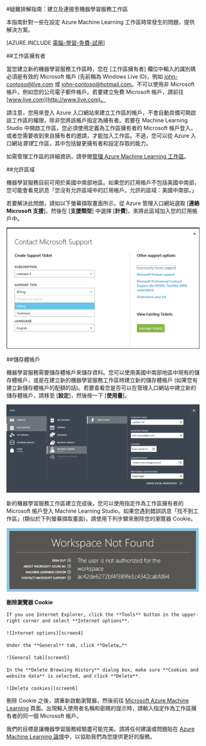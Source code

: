 <properties 
	pageTitle="疑難排解：建立及連接至機器學習工作區 | Microsoft Azure" 
	description="建立及連接 Azure Machine Learning 工作區之常見問題的解決方法" 
	services="machine-learning" 
	documentationCenter="" 
	authors="garyericson" 
	manager="paulettm" 
	editor="cgronlun"/>

<tags 
	ms.service="machine-learning" 
	ms.workload="data-services" 
	ms.tgt_pltfrm="na" 
	ms.devlang="na" 
	ms.topic="article" 
	ms.date="04/07/2015" 
	ms.author="garye"/>


#疑難排解指南：建立及連接至機器學習服務工作區

本指南針對一些在設定 Azure Machine Learning 工作區時常發生的問題，提供解決方案。

[AZURE.INCLUDE [電腦-學習-免費-試用](../../includes/machine-learning-free-trial.md)]

##工作區擁有者

當您建立新的機器學習服務工作區時，您在 [工作區擁有者] 欄位中輸入的識別碼必須是有效的 Microsoft 帳戶 (先前稱為 Windows Live ID)，例如 john-contoso@live.com 或 john-contoso@hotmail.com。不可以使用非 Microsoft 帳戶，例如您的公司電子郵件帳戶。若要建立免費 Microsoft 帳戶，請前往 [www.live.com](http://www.live.com)。

請注意，您用來登入 Azure 入口網站來建立工作區的帳戶，不會自動具備可開啟該工作區的權限，除非您將該帳戶指定為擁有者。若要在 Machine Learning Studio 中開啟工作區，您必須使用定義為工作區擁有者的 Microsoft 帳戶登入，或者您需要收到來自擁有者的邀請，才能加入工作區。不過，您可以從 Azure 入口網站*管理*工作區，其中包括變更擁有者和設定存取的能力。

如需管理工作區的詳細資訊，請參閱[管理 Azure Machine Learning 工作區]。

[管理 Azure Machine Learning 工作區]: machine-learning-manage-workspace.md

##允許區域

機器學習服務目前可用於美國中南部地區。如果您的訂用帳戶不包括美國中南部，您可能會看見訊息「您沒有允許區域中的訂用帳戶。允許的區域：美國中南部。」

若要解決此問題，請如以下螢幕擷取畫面所示，從 Azure 管理入口網站選取 [**連絡 Microsoft 支援**]，然後在 [**支援類型**] 中選擇 [**計費**]，來將此區域加入您的訂用帳戶中。

![連絡 Microsoft 支援][screen1]

##儲存體帳戶
 
機器學習服務需要儲存體帳戶來儲存資料。您可以使用美國中南部地區中現有的儲存體帳戶，或是在建立新的機器學習服務工作區時建立新的儲存體帳戶 (如果您有建立新儲存體帳戶的配額的話)。若要查看您是否可以在管理入口網站中建立新的儲存體帳戶，請移至 [**設定**]，然後按一下 [**使用量**]。

![建立工作區][screen2]

新的機器學習服務工作區建立完成後，您可以使用指定作為工作區擁有者的 Microsoft 帳戶登入 Machine Learning Studio。如果您遇到錯誤訊息「找不到工作區」(類似於下列螢幕擷取畫面)，請使用下列步驟來刪除您的瀏覽器 Cookie。

![找不到工作區][screen3]

**刪除瀏覽器 Cookie**

	If you use Internet Explorer, click the **Tools** button in the upper-right corner and select **Internet options**.  

	![Internet options][screen4]

	Under the **General** tab, click **Delete…**

	![General tab][screen5]

	In the **Delete Browsing History** dialog box, make sure **Cookies and website data** is selected, and click **Delete**.

	![Delete cookies][screen6]

刪除 Cookie 之後，請重新啟動瀏覽器，然後前往 [Microsoft Azure Machine Learning](https://studio.azureml.net) 頁面。出現輸入使用者名稱和密碼的提示時，請輸入指定作為工作區擁有者的同一個 Microsoft 帳戶。

我們的目標是讓機器學習服務經驗盡可能完美。請將任何建議或問題貼在 [Azure Machine Learning 論壇](http://social.msdn.microsoft.com/Forums/windowsazure/home?forum=MachineLearning)中，以協助我們為您提供更好的服務。

[screen1]: media/machine-learning-troubleshooting-creating-ml-workspace/screen1.png
[screen2]: media/machine-learning-troubleshooting-creating-ml-workspace/screen2.png
[screen3]: media/machine-learning-troubleshooting-creating-ml-workspace/screen3.png
[screen4]: media/machine-learning-troubleshooting-creating-ml-workspace/screen4.png
[screen5]: media/machine-learning-troubleshooting-creating-ml-workspace/screen5.png
[screen6]: media/machine-learning-troubleshooting-creating-ml-workspace/screen6.png
 

<!---HONumber=July15_HO1-->